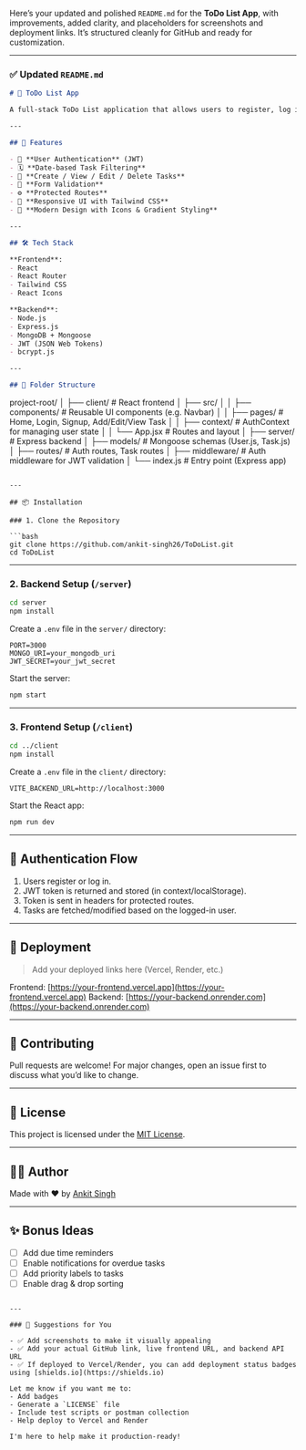 Here’s your updated and polished `README.md` for the **ToDo List App**, with improvements, added clarity, and placeholders for screenshots and deployment links. It’s structured cleanly for GitHub and ready for customization.

---

### ✅ Updated `README.md`

```markdown
# 📝 ToDo List App

A full-stack ToDo List application that allows users to register, log in, and manage personal tasks seamlessly. Built with **React**, **Node.js**, **Express**, and **MongoDB**. This app offers an elegant UI, secure authentication, and complete CRUD functionality for managing tasks by date.

---

## 🚀 Features

- 🔐 **User Authentication** (JWT)
- 🗓️ **Date-based Task Filtering**
- 📝 **Create / View / Edit / Delete Tasks**
- 🧠 **Form Validation**
- ⚙️ **Protected Routes**
- 📱 **Responsive UI with Tailwind CSS**
- 🌈 **Modern Design with Icons & Gradient Styling**

---

## 🛠️ Tech Stack

**Frontend**:
- React
- React Router
- Tailwind CSS
- React Icons

**Backend**:
- Node.js
- Express.js
- MongoDB + Mongoose
- JWT (JSON Web Tokens)
- bcrypt.js

---

## 📁 Folder Structure

```

project-root/
│
├── client/                  # React frontend
│   ├── src/
│   │   ├── components/      # Reusable UI components (e.g. Navbar)
│   │   ├── pages/           # Home, Login, Signup, Add/Edit/View Task
│   │   ├── context/         # AuthContext for managing user state
│   │   └── App.jsx          # Routes and layout
│
├── server/                  # Express backend
│   ├── models/              # Mongoose schemas (User.js, Task.js)
│   ├── routes/              # Auth routes, Task routes
│   ├── middleware/          # Auth middleware for JWT validation
│   └── index.js             # Entry point (Express app)

````

---

## 📦 Installation

### 1. Clone the Repository

```bash
git clone https://github.com/ankit-singh26/ToDoList.git
cd ToDoList
````

---

### 2. Backend Setup (`/server`)

```bash
cd server
npm install
```

Create a `.env` file in the `server/` directory:

```env
PORT=3000
MONGO_URI=your_mongodb_uri
JWT_SECRET=your_jwt_secret
```

Start the server:

```bash
npm start
```

---

### 3. Frontend Setup (`/client`)

```bash
cd ../client
npm install
```

Create a `.env` file in the `client/` directory:

```env
VITE_BACKEND_URL=http://localhost:3000
```

Start the React app:

```bash
npm run dev
```

---

## 🔐 Authentication Flow

1. Users register or log in.
2. JWT token is returned and stored (in context/localStorage).
3. Token is sent in headers for protected routes.
4. Tasks are fetched/modified based on the logged-in user.

---

## 🔗 Deployment

> Add your deployed links here (Vercel, Render, etc.)

Frontend: [https://your-frontend.vercel.app](https://your-frontend.vercel.app)
Backend: [https://your-backend.onrender.com](https://your-backend.onrender.com)

---

## 🙌 Contributing

Pull requests are welcome!
For major changes, open an issue first to discuss what you’d like to change.

---

## 📃 License

This project is licensed under the [MIT License](LICENSE).

---

## 👨‍💻 Author

Made with ❤️ by [Ankit Singh](https://github.com/ankit-singh26)

---

## ✨ Bonus Ideas

* [ ] Add due time reminders
* [ ] Enable notifications for overdue tasks
* [ ] Add priority labels to tasks
* [ ] Enable drag & drop sorting

```

---

### 📌 Suggestions for You

- ✅ Add screenshots to make it visually appealing
- ✅ Add your actual GitHub link, live frontend URL, and backend API URL
- ✅ If deployed to Vercel/Render, you can add deployment status badges using [shields.io](https://shields.io)

Let me know if you want me to:
- Add badges
- Generate a `LICENSE` file
- Include test scripts or postman collection
- Help deploy to Vercel and Render

I'm here to help make it production-ready!
```
